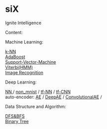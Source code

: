 # siX
Ignite Intelligence

Content:

  Machine Learning:
  
  <a href="https://github.com/kUNQIjIANG/siX/blob/master/MachineLearning/k-NN.ipynb">k-NN</a> <br />
  [AdaBoost](https://github.com/kUNQIjIANG/siX/blob/master/MachineLearning/AdaBoost.py) <br />
  [Support-Vector-Machine](https://github.com/kUNQIjIANG/siX/blob/master/MachineLearning/SVM.ipynb) <br />
  [Viterbi(HMM)](https://github.com/kUNQIjIANG/siX/blob/master/MachineLearning/Viterbi_Algorithm.ipynb) <br />
  [Image Recognition](https://github.com/kUNQIjIANG/siX/blob/master/MachineLearning/apple_Recognition.ipynb) <br />

  
  Deep Learning:
  
  <a href="https://github.com/kUNQIjIANG/siX/blob/master/DeepLearning/NN.py">NN </a>
  / [non_mnist](https://github.com/kUNQIjIANG/siX/blob/master/DeepLearning/non_mnist.py)
  / [tf-NN](https://github.com/kUNQIjIANG/siX/blob/master/DeepLearning/tf_NN.py)
  / [tf-CNN](https://github.com/kUNQIjIANG/siX/blob/master/DeepLearning/tf_CNN.py) <br />
  auto-encoder: [AE](https://github.com/kUNQIjIANG/siX/blob/master/DeepLearning/AE_keras.py) /
                [DeepAE](https://github.com/kUNQIjIANG/siX/blob/master/DeepLearning/DAE_keras.py) /
                [ConvolutionalAE](https://github.com/kUNQIjIANG/siX/blob/master/DeepLearning/CAE_keras.py) /
  
  Data Structure and Algorithm: 
  
  [DFS&BFS](https://github.com/kUNQIjIANG/siX/blob/master/Data%20structure%20and%20Algorithm/FS_Tree.py) <br />
  [Binary Tree](https://github.com/kUNQIjIANG/siX/blob/master/Data%20structure%20and%20Algorithm/BinarySearchTree.py) <br />
  
  

  
  
  

